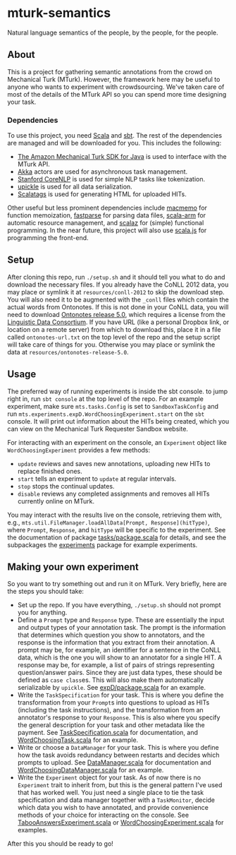 # mturk-semantics

Natural language semantics of the people, by the people, for the people.

## About

This is a project for gathering semantic annotations from the crowd on Mechanical Turk (MTurk).
However, the framework here may be useful to anyone who wants to experiment with crowdsourcing.
We've taken care of most of the details of the MTurk API so you can spend more time designing your task.

### Dependencies

To use this project,
you need [Scala](http://www.scala-lang.org/) and [sbt](http://www.scala-sbt.org/).
The rest of the dependencies are managed and will be downloaded for you.
This includes the following:

 * [The Amazon Mechanical Turk SDK for Java](https://requester.mturk.com/developer/tools/java)
   is used to interface with the MTurk API.
 * [Akka](http://akka.io/) actors are used for asynchronous task management.
 * [Stanford CoreNLP](http://stanfordnlp.github.io/CoreNLP/)
   is used for simple NLP tasks like tokenization.
 * [upickle](https://github.com/lihaoyi/upickle-pprint)
   is used for all data serialization.
 * [Scalatags](https://github.com/lihaoyi/scalatags)
   is used for generating HTML for uploaded HITs.
   
Other useful but less prominent dependencies include
[macmemo](https://github.com/kciesielski/macmemo) for function memoization,
[fastparse](https://github.com/lihaoyi/fastparse) for parsing data files,
[scala-arm](https://github.com/jsuereth/scala-arm) for automatic resource management, and
[scalaz](https://github.com/scalaz/scalaz) for (simple) functional programming.
In the near future, this project will also use [scala.js](https://www.scala-js.org/)
for programming the front-end.

## Setup

After cloning this repo, run ```./setup.sh``` and it should tell you what to do
and download the necessary files.
If you already have the CoNLL 2012 data,
you may place or symlink it at ```resources/conll-2012``` to skip the download step.
You will also need it to be augmented with the ```_conll``` files
which contain the actual words from Ontonotes.
If this is not done in your CoNLL data,
you will need to download [Ontonotes release 5.0](https://catalog.ldc.upenn.edu/LDC2013T19),
which requires a license from the [Linguistic Data Consortium](https://www.ldc.upenn.edu/).
If you have URL (like a personal Dropbox link, or location on a remote server)
from which to download this, place it in a file called ```ontonotes-url.txt```
on the top level of the repo and the setup script will take care of things for you.
Otherwise you may place or symlink the data at ```resources/ontonotes-release-5.0```.

## Usage

The preferred way of running experiments is inside the sbt console.
to jump right in, run ```sbt console``` at the top level of the repo.
For an example experiment, make sure ```mts.tasks.Config``` is set to ```SandboxTaskConfig```
and run ```mts.experiments.expD.WordChoosingExperiment.start``` on the ```sbt``` console.
It will print out information about the HITs being created,
which you can view on the Mechanical Turk Requester Sandbox website.

For interacting with an experiment on the console, an ```Experiment``` object like ```WordChoosingExperiment```
provides a few methods:

  * ```update``` reviews and saves new annotations, uploading new HITs to replace finished ones.
  * ```start``` tells an experiment to ```update``` at regular intervals.
  * ```stop``` stops the continual updates.
  * ```disable``` reviews any completed assignments and removes all HITs currently online on MTurk.

You may interact with the results live on the console, retrieving them with, e.g.,
```mts.util.FileManager.loadAllData[Prompt, Response](hitType)```,
where ```Prompt```, ```Response```, and ```hitType``` will be specific to the experiment.
See the documentation of package [tasks/package.scala](src/main/scala/mts/tasks/package.scala) for details,
and see the subpackages the [experiments](src/main/scala/mts/experiments/) package for example experiments.

## Making your own experiment

So you want to try something out and run it on MTurk.
Very briefly, here are the steps you should take:

 * Set up the repo. If you have everything, ```./setup.sh``` should not prompt you for anything.
 * Define a ```Prompt``` type and ```Response``` type.
   These are essentially the input and output types of your annotation task.
   The prompt is the information that determines which question you show to annotators,
   and the response is the information that you extract from their annotation.
   A prompt may be, for example, an identifier for a sentence in the CoNLL data,
   which is the one you will show to an annotator for a single HIT.
   A response may be, for example, a list of pairs of strings representing question/answer pairs.
   Since they are just data types, these should be defined as ```case class```es.
   This will also make them automatically serializable by ```upickle```.
   See [expD/package.scala](src/main/scala/mts/experiments/expD/package.scala) for an example.
 * Write the ```TaskSpecification``` for your task.
   This is where you define the transformation from your ```Prompt```s into questions to upload as HITs
   (including the task instructions),
   and the transformation from an annotator's response to your ``Response``.
   This is also where you specify the general description for your task and other metadata like the payment.
   See [TaskSpecification.scala](src/main/scala/mts/tasks/TaskSpecification.scala) for documentation,
   and [WordChoosingTask.scala](src/main/scala/mts/experiments/expD/WordChoosingTask.scala) for an example.
 * Write or choose a ```DataManager``` for your task.
   This is where you define how the task avoids redundancy between restarts and decides which prompts to upload.
   See [DataManager.scala](src/main/scala/mts/tasks/DataManager.scala) for documentation
   and [WordChoosingDataManager.scala](src/main/scala/mts/experiments/expD/WordChoosingDataManager.scala) for an example.
 * Write the ```Experiment``` object for your task.
   As of now there is no ```Experiment``` trait to inherit from,
   but this is the general pattern I've used that has worked well.
   You just need a single place to tie the task specification and data manager together with a ```TaskMonitor```,
   decide which data you wish to have annotated,
   and provide convenience methods of your choice for interacting on the console.
   See [TabooAnswersExperiment.scala](src/main/scala/mts/experiments/expC/TabooAnswersExperiment.scala) or
   [WordChoosingExperiment.scala](src/main/scala/mts/experiments/expD/WordChoosingExperiment.scala) for examples.

After this you should be ready to go!

